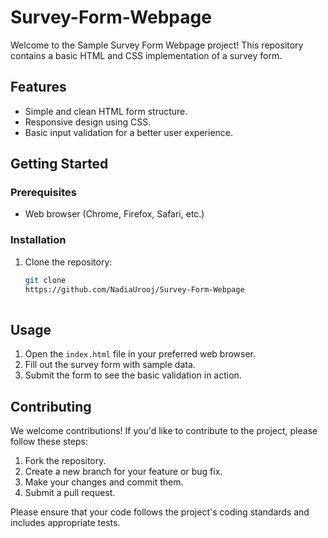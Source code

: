 # Survey-Form-Webpage

Welcome to the Sample Survey Form Webpage project! This repository contains a basic HTML and CSS implementation of a survey form.

## Features

- Simple and clean HTML form structure.
- Responsive design using CSS.
- Basic input validation for a better user experience.

## Getting Started

### Prerequisites

- Web browser (Chrome, Firefox, Safari, etc.)

### Installation

1. Clone the repository:

   ```bash
   git clone
   https://github.com/NadiaUrooj/Survey-Form-Webpage
  
   ```

## Usage

1. Open the `index.html` file in your preferred web browser.
2. Fill out the survey form with sample data.
3. Submit the form to see the basic validation in action.

## Contributing

We welcome contributions! If you'd like to contribute to the project, please follow these steps:

1. Fork the repository.
2. Create a new branch for your feature or bug fix.
3. Make your changes and commit them.
4. Submit a pull request.

Please ensure that your code follows the project's coding standards and includes appropriate tests.
